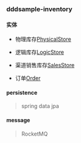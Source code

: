 ### dddsample-inventory

#### 实体

* 物理库存[PhysicalStore](src/main/java/com/linesum/inventory/domain/model/store/PhysicalStore.java)

* 逻辑库存[LogicStore](src/main/java/com/linesum/inventory/domain/model/store/LogicStore.java)

* 渠道销售库存[SalesStore](src/main/java/com/linesum/inventory/domain/model/store/SalesStore.java)

* 订单[Order](src/main/java/com/linesum/inventory/domain/model/order/Order.java)

#### persistence
> spring data jpa

#### message
> RocketMQ